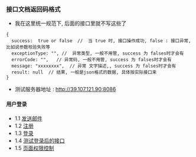 ### 接口文档返回码格式
- 我在这里统一规范下, 后面的接口里就不写这些了
```
{
  success:  true or false  //  当 true 时, 接口操作成功, false : 接口异常,比如说参数校验失败等
  exceptionType: "", //  异常类型, 一般不用管, success 为 falses时才会有
  errorCode: "",   // 异常码, 一般不用管, success 为 falses时才会有
  message: "xxxxxxxx",  // 异常 文字描述,, success 为 falses时才会有
  result: null  // 结果, 一般是json格式的数据, 具体按实际接口来
}
```
- 测试服务器地址 : http://39.107.121.90:8086

#### 用户登录

- 1.1 [发送邮件](user/sendEmail.md)
- 1.2 [注册](user/reg.md)
- 1.3 [登录](user/login.md)
- 1.4 [测试登录后的接口](user/test.md)
- 1.5 [页面权限控制](user/auth.md)
